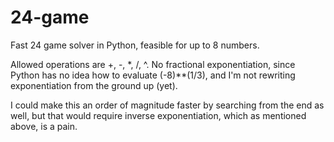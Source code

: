 # 24-game
Fast 24 game solver in Python, feasible for up to 8 numbers.

Allowed operations are +, -, \*, /, ^. No fractional exponentiation, since Python has no idea how to evaluate (-8)\*\*(1/3), and I'm not rewriting exponentiation from the ground up (yet).

I could make this an order of magnitude faster by searching from the end as well, but that would require inverse exponentiation, which as mentioned above, is a pain.
